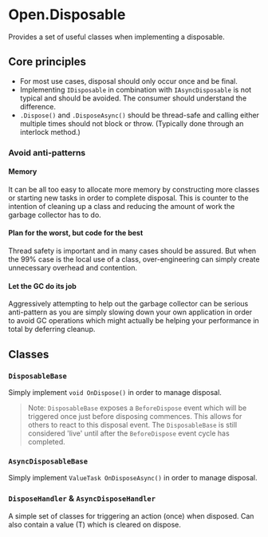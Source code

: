 # Open.Disposable

Provides a set of useful classes when implementing a disposable.

## Core principles

* For most use cases, disposal should only occur once and be final.
* Implementing `IDisposable` in combination with `IAsyncDisposable` is not typical and should be avoided.  The consumer should understand the difference.
* `.Dispose()` and `.DisposeAsync()` should be thread-safe and calling either multiple times should not block or throw. (Typically done through an interlock method.)

### Avoid anti-patterns

#### Memory

It can be all too easy to allocate more memory by constructing more classes or starting new tasks in order to complete disposal.  This is counter to the intention of cleaning up a class and reducing the amount of work the garbage collector has to do.

#### Plan for the worst, but code for the best

Thread safety is important and in many cases should be assured.  But when the 99% case is the local use of a class, over-engineering can simply create unnecessary overhead and contention.

#### Let the GC do its job

Aggressively attempting to help out the garbage collector can be serious anti-pattern as you are simply slowing down your own application in order to avoid GC operations which might actually be helping your performance in total by deferring cleanup.

## Classes

### `DisposableBase`

Simply implement `void OnDispose()` in order to manage disposal.

> Note: `DisposableBase` exposes a `BeforeDispose` event which will be triggered once just before disposing commences.  This allows for others to react to this disposal event.  The `DisposableBase` is still considered 'live' until after the `BeforeDispose` event cycle has completed.

### `AsyncDisposableBase`

Simply implement `ValueTask OnDisposeAsync()` in order to manage disposal.

### `DisposeHandler` & `AsyncDisposeHandler`

A simple set of classes for triggering an action (once) when disposed.  Can also contain a value (T) which is cleared on dispose.
